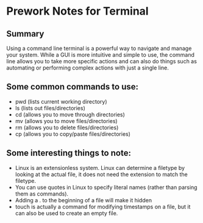 # Prework Notes for Terminal

## Summary
Using a command line terminal is a powerful way to navigate and manage your system. While a GUI is more intuitive and simple to use, the command line allows you to take more specific actions and can also do things such as automating or performing complex actions with just a single line.

## Some common commands to use:
* pwd (lists current working directory)
* ls (lists out files/directories)
* cd (allows you to move through directories)
* mv (allows you to move files/directories)
* rm (allows you to delete files/directories)
* cp (allows you to copy/paste files/directories)

## Some interesting things to note:
* Linux is an extensionless system. Linux can determine a filetype by looking at the actual file, it does not need the extension to match the filetype.
* You can use quotes in Linux to specify literal names (rather than parsing them as commands).
* Adding a . to the beginning of a file will make it hidden
* touch is actually a command for modifying timestamps on a file, but it can also be used to create an empty file.
